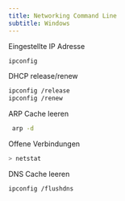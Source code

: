 ```yaml
---
title: Networking Command Line
subtitle: Windows
---
```




Eingestellte IP Adresse

```bash
ipconfig
```



DHCP release/renew

```bash
ipconfig /release
ipconfig /renew
```

ARP Cache leeren

```bash
 arp -d
```

Offene Verbindungen

```bash
> netstat
```

DNS Cache leeren

```bash
ipconfig /flushdns
```



